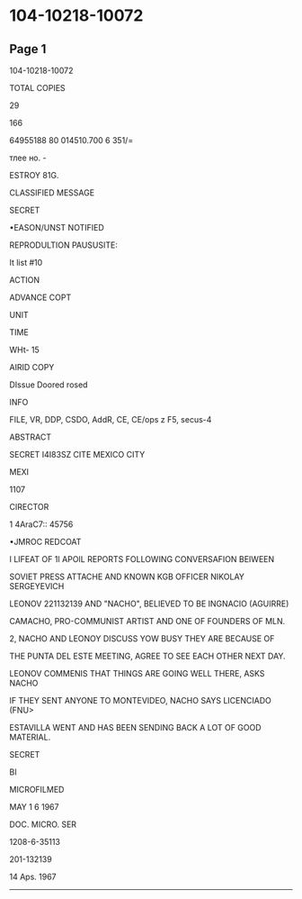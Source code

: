 # 104-10218-10072

## Page 1

104-10218-10072

TOTAL COPIES

29

166

64955188 80 014510.700 6 351/=

тлее но. -

ESTROY 81G.

CLASSIFIED MESSAGE

SECRET

•EASON/UNST NOTIFIED

REPRODULTION PAUSUSITE:

It list #10

ACTION

ADVANCE COPT

UNIT

TIME

WHt- 15

AIRID COPY

DIssue Doored rosed

INFO

FILE, VR, DDP, CSDO, AddR, CE, CE/ops z F5, secus-4

ABSTRACT

SECRET I4I83SZ CITE MEXICO CITY

MEXI

1107

CIRECTOR

1 4AraC7:: 45756

•JMROC REDCOAT

I LIFEAT OF 1I APOIL REPORTS FOLLOWING CONVERSAFION BEIWEEN

SOVIET PRESS ATTACHE AND KNOWN KGB OFFICER NIKOLAY SERGEYEVICH

LEONOV 221132139 AND "NACHO", BELIEVED TO BE INGNACIO (AGUIRRE)

CAMACHO, PRO-COMMUNIST ARTIST AND ONE OF FOUNDERS OF MLN.

2, NACHO AND LEONOY DISCUSS YOW BUSY THEY ARE BECAUSE OF

THE PUNTA DEL ESTE MEETING, AGREE TO SEE EACH OTHER NEXT DAY.

LEONOV COMMENIS THAT THINGS ARE GOING WELL THERE, ASKS NACHO

IF THEY SENT ANYONE TO MONTEVIDEO, NACHO SAYS LICENCIADO (FNU>

ESTAVILLA WENT AND HAS BEEN SENDING BACK A LOT OF GOOD MATERIAL.

SECRET

BI

MICROFILMED

MAY 1 6 1967

DOC. MICRO. SER

1208-6-35113

201-132139

14 Aps. 1967

---

